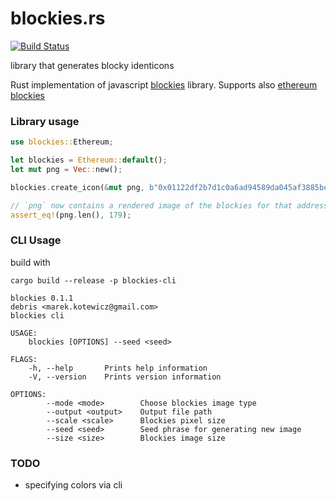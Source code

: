 # blockies.rs

[![Build Status][travis-image]][travis-url]

[travis-image]: https://travis-ci.org/debris/blockies.rs.svg?branch=master
[travis-url]: https://travis-ci.org/debris/blockies.rs

library that generates blocky identicons

Rust implementation of javascript [blockies](https://github.com/download13/blockies) library. Supports also [ethereum blockies](https://github.com/alexvandesande/blockies)

### Library usage

```rust
use blockies::Ethereum;

let blockies = Ethereum::default();
let mut png = Vec::new();

blockies.create_icon(&mut png, b"0x01122df2b7d1c0a6ad94589da045af3885bedbbc");

// `png` now contains a rendered image of the blockies for that address
assert_eq!(png.len(), 179);
```

### CLI Usage

build with

```
cargo build --release -p blockies-cli
```

```
blockies 0.1.1
debris <marek.kotewicz@gmail.com>
blockies cli

USAGE:
    blockies [OPTIONS] --seed <seed>

FLAGS:
    -h, --help       Prints help information
    -V, --version    Prints version information

OPTIONS:
        --mode <mode>        Choose blockies image type
        --output <output>    Output file path
        --scale <scale>      Blockies pixel size
        --seed <seed>        Seed phrase for generating new image
        --size <size>        Blockies image size
```

### TODO

- specifying colors via cli
